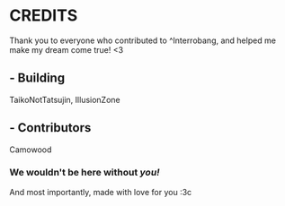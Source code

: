 # CREDITS
Thank you to everyone who contributed to ^Interrobang, and helped me make my dream come true! <3

## - Building
TaikoNotTatsujin, IllusionZone

## - Contributors
Camowood

### We wouldn't be here without *you!*
And most importantly, made with love for you :3c